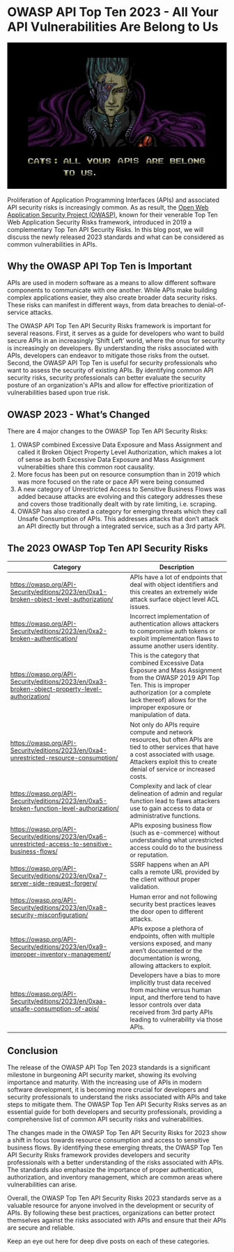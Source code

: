 # OWASP API Top Ten 2023 - All Your API Vulnerabilities Are Belong to Us

![Cat: All Your APIs Are Belong To Us](images/all-your-apis-are-belong.jpg)

Proliferation of Application Programming Interfaces (APIs) and associated API security risks is increasingly common. As as result, the [Open Web Application Security Project (OWASP)](https://owasp.org/), known for their venerable Top Ten Web Application Security Risks framework, introduced in 2019 a complementary Top Ten API Security Risks. In this blog post, we will discuss the newly released 2023 standards and what can be considered as common vulnerabilities in APIs. 

## Why the OWASP API Top Ten is Important

APIs are used in modern software as a means to allow different software components to communicate with one another. While APIs make building complex applications easier, they also create broader data security risks. These risks can manifest in different ways, from data breaches to denial-of-service attacks.

The OWASP API Top Ten API Security Risks framework is important for several reasons. First, it serves as a guide for developers who want to build secure APIs in an increasingly ‘Shift Left’ world, where the onus for security is increasingly on developers. By understanding the risks associated with APIs, developers can endeavor to mitigate those risks from the outset. Second, the OWASP API Top Ten is useful for security professionals who want to assess the security of existing APIs. By identifying common API security risks, security professionals can better evaluate the security posture of an organization's APIs and allow for effective prioritization of vulnerabilities based upon true risk.

## OWASP 2023 - What’s Changed

There are 4 major changes to the OWASP Top Ten API Security Risks:

1. OWASP combined Excessive Data Exposure and Mass Assignment and called it Broken Object Property Level Authorization, which makes a lot of sense as both Excessive Data Exposure and Mass Assignment vulnerabilties share this common root causality.
2. More focus has been put on resource consumption than in 2019 which was more focused on the rate or pace API were being consumed 
3. A new category of Unrestricted Access to Sensitive Business Flows was added because attacks are evolving and this category addresses these and covers those traditionally dealt with by rate limiting, i.e. scraping. 
4. OWASP has also created a category for emerging threats which they call Unsafe Consumption of APIs. This addresses attacks that don’t attack an API directly but through a integrated service, such as a 3rd party API.

## The 2023 OWASP Top Ten API Security Risks

| Category | Description |
| --- | --- |
| https://owasp.org/API-Security/editions/2023/en/0xa1-broken-object-level-authorization/ | APIs have a lot of endpoints that deal with object identifiers and this creates an extremely wide attack surface object level ACL issues. |
| https://owasp.org/API-Security/editions/2023/en/0xa2-broken-authentication/ | Incorrect implementation of authentication allows attackers to compromise auth tokens or exploit implementation flaws to assume another users identity. |
| https://owasp.org/API-Security/editions/2023/en/0xa3-broken-object-property-level-authorization/ | This is the category that combined Excessive Data Exposure and Mass Assignment from the OWASP 2019 API Top Ten. This is improper authorization (or a complete lack thereof) allows for the improper exposure or manipulation of data. |
| https://owasp.org/API-Security/editions/2023/en/0xa4-unrestricted-resource-consumption/ | Not only do APIs require compute and network resources, but often APIs are tied to other services that have a cost associated with usage. Attackers exploit this to create denial of service or increased costs. |
| https://owasp.org/API-Security/editions/2023/en/0xa5-broken-function-level-authorization/ | Complexity and lack of clear delineation of admin and regular function lead to flaws attackers use to gain access to data or administrative functions. |
| https://owasp.org/API-Security/editions/2023/en/0xa6-unrestricted-access-to-sensitive-business-flows/ | APIs exposing business flow (such as e-commerce) without understanding what unrestricted access could do to the business or reputation. |
| https://owasp.org/API-Security/editions/2023/en/0xa7-server-side-request-forgery/ | SSRF happens when an API calls a remote URL provided by the client without proper validation. |
| https://owasp.org/API-Security/editions/2023/en/0xa8-security-misconfiguration/ | Human error and not following security best practices leaves the door open to different attacks. |
| https://owasp.org/API-Security/editions/2023/en/0xa9-improper-inventory-management/ | APIs expose a plethora of endpoints, often with multiple versions exposed, and many aren’t documented or the documentation is wrong, allowing attackers to exploit. |
| https://owasp.org/API-Security/editions/2023/en/0xaa-unsafe-consumption-of-apis/ | Developers have a bias to more implicitly trust data received from machine versus human input, and therfore tend to have lessor controls over data received from 3rd party APIs leading to vulnerability via those APIs.  |

## Conclusion

The release of the OWASP API Top Ten 2023 standards is a significant milestone in burgeoning API security market, showing its evolving importance and maturity. With the increasing use of APIs in modern software development, it is becoming more crucial for developers and security professionals to understand the risks associated with APIs and take steps to mitigate them. The OWASP Top Ten API Security Risks serves as an essential guide for both developers and security professionals, providing a comprehensive list of common API security risks and vulnerabilities.

The changes made in the OWASP Top Ten API Security Risks for 2023 show a shift in focus towards resource consumption and access to sensitive business flows. By identifying these emerging threats, the OWASP Top Ten API Security Risks framework provides developers and security professionals with a better understanding of the risks associated with APIs. The standards also emphasize the importance of proper authentication, authorization, and inventory management, which are common areas where vulnerabilities can arise.

Overall, the OWASP Top Ten API Security Risks 2023 standards serve as a valuable resource for anyone involved in the development or security of APIs. By following these best practices, organizations can better protect themselves against the risks associated with APIs and ensure that their APIs are secure and reliable.

Keep an eye out here for deep dive posts on each of these categories.
